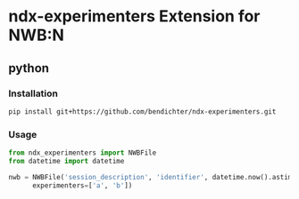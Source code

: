 # ndx-experimenters Extension for NWB:N


## python

### Installation
```bash
pip install git+https://github.com/bendichter/ndx-experimenters.git
```

### Usage

```python
from ndx_experimenters import NWBFile
from datetime import datetime

nwb = NWBFile('session_description', 'identifier', datetime.now().astimezone(),
      experimenters=['a', 'b'])
```
